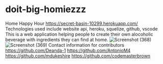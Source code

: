 # doit-big-homiezzz
Home Happy Hour
https://secret-basin-10299.herokuapp.com/
Technologies used include website api, heroku, squelize, github, vscode
This is a web application helping people to create their own alocoholic beverage with ingredients they can find at home.
![Screenshot (368)](https://user-images.githubusercontent.com/82609969/142756722-67e3d27f-832b-4f6a-9fb1-32879ed25bce.png)
![Screenshot (369)](https://user-images.githubusercontent.com/82609969/142756742-867484a4-98bb-491f-8a6d-8071c14e75fc.png)
Contact information for contributors
https://github.com/Deanda-1
https://github.com/AntonioM4
https://github.com/mdukeshire
https://github.com/codemasterbrown
